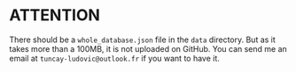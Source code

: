 # ATTENTION

There should be a `whole_database.json` file in the `data` directory. But as it takes more than a 100MB, it is not uploaded on GitHub. You can send me an email at `tuncay-ludovic@outlook.fr` if you want to have it.
